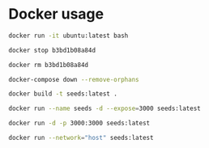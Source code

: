 # Docker usage

```bash
docker run -it ubuntu:latest bash
```

```bash
docker stop b3bd1b08a84d
```

```bash
docker rm b3bd1b08a84d
```

```bash
docker-compose down --remove-orphans
```

```bash
docker build -t seeds:latest .
```

```bash
docker run --name seeds -d --expose=3000 seeds:latest
```

```bash
docker run -d -p 3000:3000 seeds:latest
```

```bash
docker run --network="host" seeds:latest
```
